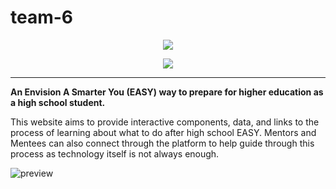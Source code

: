 # team-6

<p align="center">
    <img src="https://user-images.githubusercontent.com/34195263/93000767-7e860300-f4f8-11ea-88eb-1ac4b094409d.png"/>
</p>
<p align="center">
  <img src="https://img.shields.io/badge/React-Web-%2361DAFB?logo=react" />
 </p>

***

**An Envision A Smarter You (EASY) way to prepare for higher education as a high school student.**

This website aims to provide interactive components, data, and links to the process of learning about what to do after high school EASY. Mentors and Mentees can also connect through the platform to help guide through this process as technology itself is not always enough.

![preview](https://user-images.githubusercontent.com/34195263/93000910-34e9e800-f4f9-11ea-8e5c-e95ff0c8265c.png)
